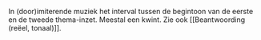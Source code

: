In (door)imiterende muziek het interval tussen de begintoon van de eerste en de tweede thema-inzet. Meestal een kwint.
Zie ook [[Beantwoording (reëel, tonaal)]].